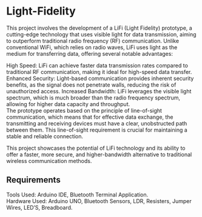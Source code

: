 # Light-Fidelity



This project involves the development of a LiFi (Light Fidelity) prototype, a cutting-edge technology that uses visible light for data transmission, aiming to outperform traditional radio frequency (RF) communication. Unlike conventional WiFi, which relies on radio waves, LiFi uses light as the medium for transferring data, offering several notable advantages:

High Speed: LiFi can achieve faster data transmission rates compared to traditional RF communication, making it ideal for high-speed data transfer.
Enhanced Security: Light-based communication provides inherent security benefits, as the signal does not penetrate walls, reducing the risk of unauthorized access.
Increased Bandwidth: LiFi leverages the visible light spectrum, which is much broader than the radio frequency spectrum, allowing for higher data capacity and throughput.
<br>
The prototype operates based on the principle of line-of-sight communication, which means that for effective data exchange, the transmitting and receiving devices must have a clear, unobstructed path between them. This line-of-sight requirement is crucial for maintaining a stable and reliable connection.

This project showcases the potential of LiFi technology and its ability to offer a faster, more secure, and higher-bandwidth alternative to traditional wireless communication methods.

## Requirements
  Tools Used: Arduino IDE, Bluetooth Terminal Application.
  <br>
  Hardware Used: Arduino UNO, Bluetooth Sensors, LDR, Resisters, Jumper Wires, LED’S, Breadboard.
